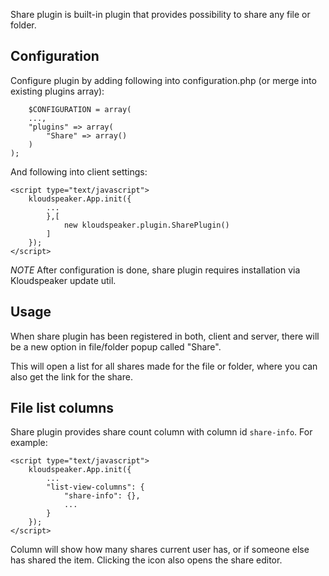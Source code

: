 Share plugin is built-in plugin that provides possibility to share any file or folder.

## Configuration

Configure plugin by adding following into configuration.php (or merge into existing plugins array):

        $CONFIGURATION = array(
		...,
		"plugins" => array(
			"Share" => array()
		)
	);

And following into client settings:

	<script type="text/javascript">
		kloudspeaker.App.init({
			...
			},[
				new kloudspeaker.plugin.SharePlugin()
			]
		});
	</script>

*NOTE* After configuration is done, share plugin requires installation via Kloudspeaker update util.

## Usage

When share plugin has been registered in both, client and server, there will be a new option in file/folder popup called "Share".

This will open a list for all shares made for the file or folder, where you can also get the link for the share.

## File list columns

Share plugin provides share count column with column id `share-info`. For example:

	<script type="text/javascript">
		kloudspeaker.App.init({
			...
			"list-view-columns": {
				"share-info": {},
				...
			}
		});
	</script>

Column will show how many shares current user has, or if someone else has shared the item. Clicking the icon also opens the share editor.